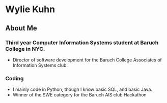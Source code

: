 # Wylie Kuhn  

## About Me  
### Third year Computer Information Systems student at Baruch College in NYC. 
- Director of software development for the Baruch College Associates of Information Systems club.  
  
### Coding  
- I mainly code in Python, though I know basic SQL, and basic Java.
- Winner of the SWE category for the Baruch AIS club Hackathon 

<!---
WylieKuhn/WylieKuhn is a ✨ special ✨ repository because its `README.md` (this file) appears on your GitHub profile.
You can click the Preview link to take a look at your changes.
--->
